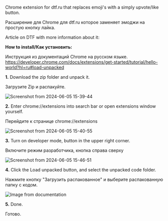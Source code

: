 Chrome extension for dtf.ru that replaces emoji's with a simply upvote/like button.

Расширение для Chrome для dtf.ru которое заменяет эмоджи на простую кнопку лайка. 

Article on DTF with more information about it: 

**How to install/Как установить:**

Инструкция из документаций Chrome на русском языке. https://developer.chrome.com/docs/extensions/get-started/tutorial/hello-world?hl=ru#load-unpacked

**1.** Download the zip folder and unpack it.

Загрузите Zip и распакуйте.

![Screenshot from 2024-06-05 15-39-44](https://github.com/UtebayPi/dtf-extension/assets/25480810/c50978cd-dad9-4d17-8e36-212acd6d044d)

**2.** Enter chrome://extensions into search bar or open extensions window yourself.

Перейдите к странице chrome://extensions

![Screenshot from 2024-06-05 15-40-55](https://github.com/UtebayPi/dtf-extension/assets/25480810/6b7e0aaf-5f92-4283-bbe0-a3cbea0add40)

**3.** Turn on developer mode, button in the upper right corner.

Включите режим разработчика, кнопка справа сверху

![Screenshot from 2024-06-05 15-46-51](https://github.com/UtebayPi/dtf-extension/assets/25480810/f0202167-a6b7-4512-89b4-4785cedd01a9)

  
**4.** Click the Load unpacked button, and select the unpacked code folder.

Нажмите кнопку "Загрузить распакованное" и выберите распакованную папку с кодом.

![Image from documentation](https://developer.chrome.com/static/docs/extensions/get-started/tutorial/hello-world/image/extensions-page-e0d64d89a6acf_856.png?hl=ru)

**5.** Done.

Готово.
